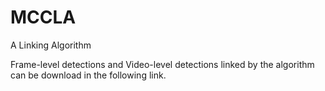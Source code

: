 # MCCLA
A Linking Algorithm

Frame-level detections and Video-level detections linked by the algorithm can be download in the following link.
